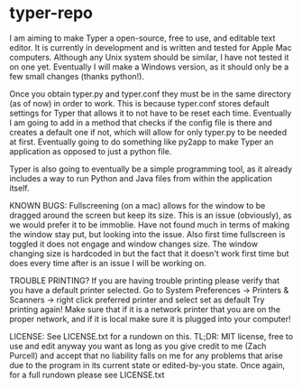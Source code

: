 # typer-repo
I am aiming to make Typer a open-source, free to use, and editable text editor. It is currently in development and is written
and tested for Apple Mac computers. Although any Unix system should be similar, I have not tested it on one yet. Eventually I
will make a Windows version, as it should only be a few small changes (thanks python!).

Once you obtain typer.py and typer.conf they must be in the same directory (as of now) in order to work. This is because typer.conf
stores default settings for Typer that allows it to not have to be reset each time. Eventually I am going to add in a method that checks if the config file is there and creates a default one if not, which will allow for only typer.py to be needed at first. Eventually going to do something like py2app to make Typer an application as opposed to just a python file.

Typer is also going to eventually be a simple programming tool, as it already includes a way to run Python and Java files from
within the application itself.

KNOWN BUGS:
Fullscreening (on a mac) allows for the window to be dragged around the screen but keep its size. This is an issue (obviously), as
  we would prefer it to be immoblie. Have not found much in terms of making the window stay put, but looking into the issue. Also first time fullscreen is toggled it does not engage and window changes size. The window changing size is hardcoded in but the fact that it doesn't work first time but does every time after is an issue I will be working on.

TROUBLE PRINTING?
 If you are having trouble printing please verify that you have a default printer selected. Go to System Preferences -> Printers & Scanners -> right click preferred printer and select set as default
Try printing again! Make sure that if it is a network printer that you are on the proper network, and if it is local make sure it is plugged into your computer!

LICENSE:
See LICENSE.txt for a rundown on this. TL;DR: MIT license, free to use and edit anyway you want as long as you give credit to me
(Zach Purcell) and accept that no liability falls on me for any problems that arise due to the program in its current state or
edited-by-you state. Once again, for a full rundown please see LICENSE.txt
